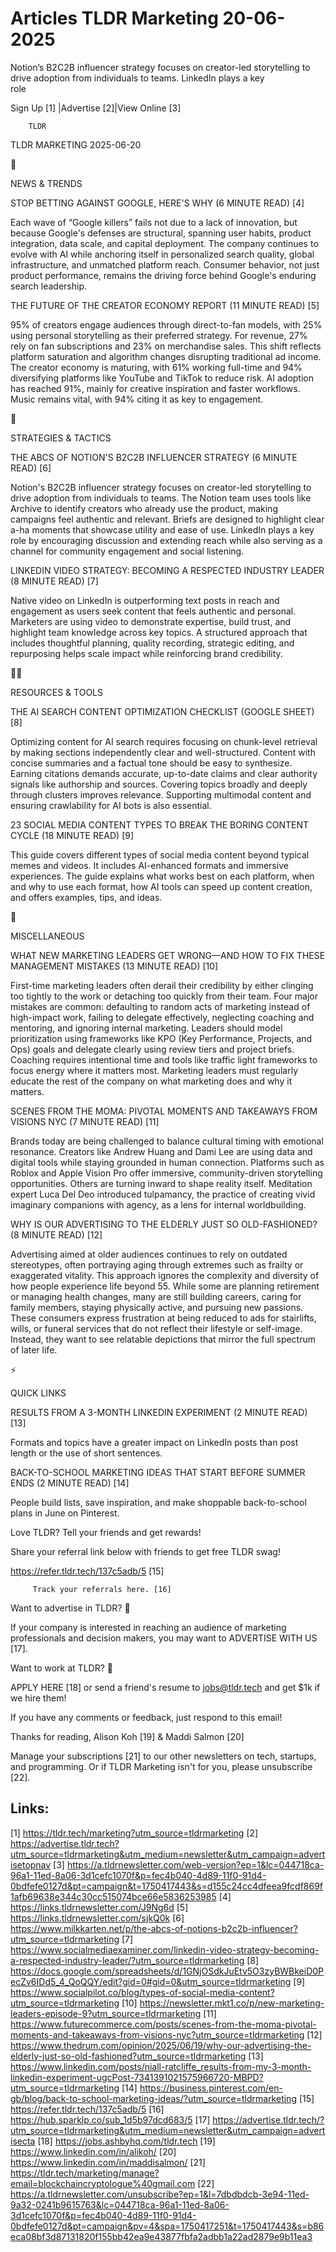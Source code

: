 # Articles TLDR Marketing 20-06-2025

Notion’s B2C2B influencer strategy focuses on creator-led
storytelling to drive adoption from individuals to teams. LinkedIn
plays a key
role ‌ ‌ ‌ ‌ ‌ ‌ ‌ ‌ ‌ ‌ ‌ ‌ ‌ ‌ ‌ ‌ ‌ ‌ ‌ ‌ ‌ ‌ ‌ ‌ ‌ ‌  ‌ ‌ ‌ ‌ ‌ ‌ ‌ ‌ ‌ ‌ ‌ ‌ ‌ ‌ ‌ ‌ ‌ ‌ ‌ ‌ ‌ ‌ ‌ ‌ ‌ ‌ 


 Sign Up [1] |Advertise [2]|View Online [3] 

		TLDR 

TLDR MARKETING 2025-06-20

📱 

NEWS & TRENDS

 STOP BETTING AGAINST GOOGLE, HERE'S WHY (6 MINUTE READ) [4] 

 Each wave of “Google killers” fails not due to a lack of
innovation, but because Google's defenses are structural, spanning
user habits, product integration, data scale, and capital deployment.
The company continues to evolve with AI while anchoring itself in
personalized search quality, global infrastructure, and unmatched
platform reach. Consumer behavior, not just product performance,
remains the driving force behind Google's enduring search leadership. 

 THE FUTURE OF THE CREATOR ECONOMY REPORT (11 MINUTE READ) [5] 

 95% of creators engage audiences through direct-to-fan models, with
25% using personal storytelling as their preferred strategy. For
revenue, 27% rely on fan subscriptions and 23% on merchandise sales.
This shift reflects platform saturation and algorithm changes
disrupting traditional ad income. The creator economy is maturing,
with 61% working full-time and 94% diversifying platforms like YouTube
and TikTok to reduce risk. AI adoption has reached 91%, mainly for
creative inspiration and faster workflows. Music remains vital, with
94% citing it as key to engagement. 

🚀 

STRATEGIES & TACTICS

 THE ABCS OF NOTION'S B2C2B INFLUENCER STRATEGY (6 MINUTE READ) [6] 

 Notion's B2C2B influencer strategy focuses on creator-led
storytelling to drive adoption from individuals to teams. The Notion
team uses tools like Archive to identify creators who already use the
product, making campaigns feel authentic and relevant. Briefs are
designed to highlight clear a-ha moments that showcase utility and
ease of use. LinkedIn plays a key role by encouraging discussion and
extending reach while also serving as a channel for community
engagement and social listening. 

 LINKEDIN VIDEO STRATEGY: BECOMING A RESPECTED INDUSTRY LEADER (8
MINUTE READ) [7] 

 Native video on LinkedIn is outperforming text posts in reach and
engagement as users seek content that feels authentic and personal.
Marketers are using video to demonstrate expertise, build trust, and
highlight team knowledge across key topics. A structured approach that
includes thoughtful planning, quality recording, strategic editing,
and repurposing helps scale impact while reinforcing brand
credibility. 

🧑‍💻 

RESOURCES & TOOLS

 THE AI SEARCH CONTENT OPTIMIZATION CHECKLIST (GOOGLE SHEET) [8] 

 Optimizing content for AI search requires focusing on chunk-level
retrieval by making sections independently clear and well-structured.
Content with concise summaries and a factual tone should be easy to
synthesize. Earning citations demands accurate, up-to-date claims and
clear authority signals like authorship and sources. Covering topics
broadly and deeply through clusters improves relevance. Supporting
multimodal content and ensuring crawlability for AI bots is also
essential. 

 23 SOCIAL MEDIA CONTENT TYPES TO BREAK THE BORING CONTENT CYCLE (18
MINUTE READ) [9] 

 This guide covers different types of social media content beyond
typical memes and videos. It includes AI-enhanced formats and
immersive experiences. The guide explains what works best on each
platform, when and why to use each format, how AI tools can speed up
content creation, and offers examples, tips, and ideas. 

🎁 

MISCELLANEOUS

 WHAT NEW MARKETING LEADERS GET WRONG—AND HOW TO FIX THESE
MANAGEMENT MISTAKES (13 MINUTE READ) [10] 

 First-time marketing leaders often derail their credibility by either
clinging too tightly to the work or detaching too quickly from their
team. Four major mistakes are common: defaulting to random acts of
marketing instead of high-impact work, failing to delegate
effectively, neglecting coaching and mentoring, and ignoring internal
marketing. Leaders should model prioritization using frameworks like
KPO (Key Performance, Projects, and Ops) goals and delegate clearly
using review tiers and project briefs. Coaching requires intentional
time and tools like traffic light frameworks to focus energy where it
matters most. Marketing leaders must regularly educate the rest of the
company on what marketing does and why it matters. 

 SCENES FROM THE MOMA: PIVOTAL MOMENTS AND TAKEAWAYS FROM VISIONS NYC
(7 MINUTE READ) [11] 

 Brands today are being challenged to balance cultural timing with
emotional resonance. Creators like Andrew Huang and Dami Lee are using
data and digital tools while staying grounded in human connection.
Platforms such as Roblox and Apple Vision Pro offer immersive,
community-driven storytelling opportunities. Others are turning inward
to shape reality itself. Meditation expert Luca Del Deo introduced
tulpamancy, the practice of creating vivid imaginary companions with
agency, as a lens for internal worldbuilding. 

 WHY IS OUR ADVERTISING TO THE ELDERLY JUST SO OLD-FASHIONED? (8
MINUTE READ) [12] 

 Advertising aimed at older audiences continues to rely on outdated
stereotypes, often portraying aging through extremes such as frailty
or exaggerated vitality. This approach ignores the complexity and
diversity of how people experience life beyond 55. While some are
planning retirement or managing health changes, many are still
building careers, caring for family members, staying physically
active, and pursuing new passions. These consumers express frustration
at being reduced to ads for stairlifts, wills, or funeral services
that do not reflect their lifestyle or self-image. Instead, they want
to see relatable depictions that mirror the full spectrum of later
life. 

⚡ 

QUICK LINKS

 RESULTS FROM A 3-MONTH LINKEDIN EXPERIMENT (2 MINUTE READ) [13] 

 Formats and topics have a greater impact on LinkedIn posts than post
length or the use of short sentences. 

 BACK-TO-SCHOOL MARKETING IDEAS THAT START BEFORE SUMMER ENDS (2
MINUTE READ) [14] 

 People build lists, save inspiration, and make shoppable
back-to-school plans in June on Pinterest. 

Love TLDR? Tell your friends and get rewards!

 Share your referral link below with friends to get free TLDR swag! 

 https://refer.tldr.tech/137c5adb/5 [15] 

		 Track your referrals here. [16] 

Want to advertise in TLDR? 📰

 If your company is interested in reaching an audience of marketing
professionals and decision makers, you may want to ADVERTISE WITH US
[17]. 

Want to work at TLDR? 💼

 APPLY HERE [18] or send a friend's resume to jobs@tldr.tech and get
$1k if we hire them! 

 If you have any comments or feedback, just respond to this email! 

Thanks for reading, 
Alison Koh [19] & Maddi Salmon [20] 

 Manage your subscriptions [21] to our other newsletters on tech,
startups, and programming. Or if TLDR Marketing isn't for you, please
unsubscribe [22]. 

 

Links:
------
[1] https://tldr.tech/marketing?utm_source=tldrmarketing
[2] https://advertise.tldr.tech?utm_source=tldrmarketing&utm_medium=newsletter&utm_campaign=advertisetopnav
[3] https://a.tldrnewsletter.com/web-version?ep=1&lc=044718ca-96a1-11ed-8a06-3d1cefc1070f&p=fec4b040-4d89-11f0-91d4-0bdfefe0127d&pt=campaign&t=1750417443&s=d155c24cc4dfeea9fcdf869f1afb69638e344c30cc515074bce66e5836253985
[4] https://links.tldrnewsletter.com/J9Ng6d
[5] https://links.tldrnewsletter.com/sjkQ0k
[6] https://www.milkkarten.net/p/the-abcs-of-notions-b2c2b-influencer?utm_source=tldrmarketing
[7] https://www.socialmediaexaminer.com/linkedin-video-strategy-becoming-a-respected-industry-leader/?utm_source=tldrmarketing
[8] https://docs.google.com/spreadsheets/d/1GNjOSdkJuEtv5O3zyBWBkeiD0PecZv6IDd5_4_QoQQY/edit?gid=0#gid=0&utm_source=tldrmarketing
[9] https://www.socialpilot.co/blog/types-of-social-media-content?utm_source=tldrmarketing
[10] https://newsletter.mkt1.co/p/new-marketing-leaders-episode-9?utm_source=tldrmarketing
[11] https://www.futurecommerce.com/posts/scenes-from-the-moma-pivotal-moments-and-takeaways-from-visions-nyc?utm_source=tldrmarketing
[12] https://www.thedrum.com/opinion/2025/06/19/why-our-advertising-the-elderly-just-so-old-fashioned?utm_source=tldrmarketing
[13] https://www.linkedin.com/posts/niall-ratcliffe_results-from-my-3-month-linkedin-experiment-ugcPost-7341391021575966720-MBPD?utm_source=tldrmarketing
[14] https://business.pinterest.com/en-gb/blog/back-to-school-marketing-ideas/?utm_source=tldrmarketing
[15] https://refer.tldr.tech/137c5adb/5
[16] https://hub.sparklp.co/sub_1d5b97dcd683/5
[17] https://advertise.tldr.tech/?utm_source=tldrmarketing&utm_medium=newsletter&utm_campaign=advertisecta
[18] https://jobs.ashbyhq.com/tldr.tech
[19] https://www.linkedin.com/in/alikoh/
[20] https://www.linkedin.com/in/maddisalmon/
[21] https://tldr.tech/marketing/manage?email=blockchaincryptologue%40gmail.com
[22] https://a.tldrnewsletter.com/unsubscribe?ep=1&l=7dbdbdcb-3e94-11ed-9a32-0241b9615763&lc=044718ca-96a1-11ed-8a06-3d1cefc1070f&p=fec4b040-4d89-11f0-91d4-0bdfefe0127d&pt=campaign&pv=4&spa=1750417251&t=1750417443&s=b86eca08bf3d87131820f155bb42ea9e43877fbfa2adbb1a22ad2879e9b11ea3